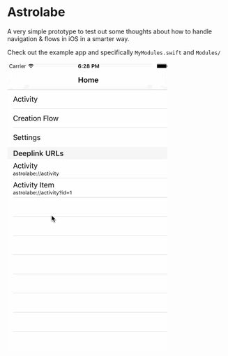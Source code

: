 # Astrolabe

A very simple prototype to test out some thoughts about how to handle navigation & flows in iOS in a smarter way.

Check out the example app and specifically `MyModules.swift` and `Modules/`

![](/Documentation/astrolabe.gif)
